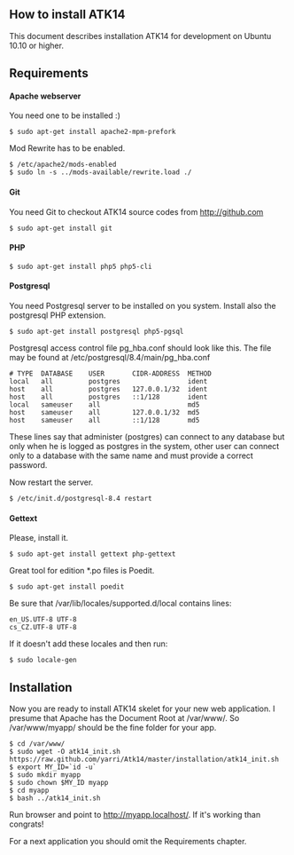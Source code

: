 How to install ATK14
--------------------

This document describes installation ATK14 for development on Ubuntu 10.10 or higher.

## Requirements

#### Apache webserver

You need one to be installed :)


    $ sudo apt-get install apache2-mpm-prefork


Mod Rewrite has to be enabled.

    $ /etc/apache2/mods-enabled
    $ sudo ln -s ../mods-available/rewrite.load ./

#### Git

You need Git to checkout ATK14 source codes from http://github.com

    $ sudo apt-get install git

#### PHP

    $ sudo apt-get install php5 php5-cli

#### Postgresql

You need Postgresql server to be installed on you system. Install also the postgresql PHP extension.

    $ sudo apt-get install postgresql php5-pgsql

Postgresql access control file pg_hba.conf should look like this. The file may be found at /etc/postgresql/8.4/main/pg_hba.conf

    # TYPE  DATABASE    USER       CIDR-ADDRESS  METHOD
    local   all         postgres                 ident
    host    all         postgres   127.0.0.1/32  ident
    host    all         postgres   ::1/128       ident
    local   sameuser    all                      md5
    host    sameuser    all        127.0.0.1/32  md5
    host    sameuser    all        ::1/128       md5

These lines say that administer (postgres) can connect to any database but only when he is logged as postgres in the system, other user can connect only to a database with the same name and must provide a correct password.

Now restart the server.

    $ /etc/init.d/postgresql-8.4 restart

#### Gettext

Please, install it.

    $ sudo apt-get install gettext php-gettext

Great tool for edition *.po files is Poedit.

    $ sudo apt-get install poedit

Be sure that /var/lib/locales/supported.d/local contains lines:

    en_US.UTF-8 UTF-8
    cs_CZ.UTF-8 UTF-8

If it doesn't add these locales and then run:

    $ sudo locale-gen

## Installation

Now you are ready to install ATK14 skelet for your new web application. I presume that Apache has the Document Root at /var/www/. So /var/www/myapp/ should be the fine folder for your app.

    $ cd /var/www/
    $ sudo wget -O atk14_init.sh https://raw.github.com/yarri/Atk14/master/installation/atk14_init.sh
    $ export MY_ID=`id -u`
    $ sudo mkdir myapp
    $ sudo chown $MY_ID myapp
    $ cd myapp
    $ bash ../atk14_init.sh

Run browser and point to http://myapp.localhost/. If it's working than congrats!

For a next application you should omit the Requirements chapter.
